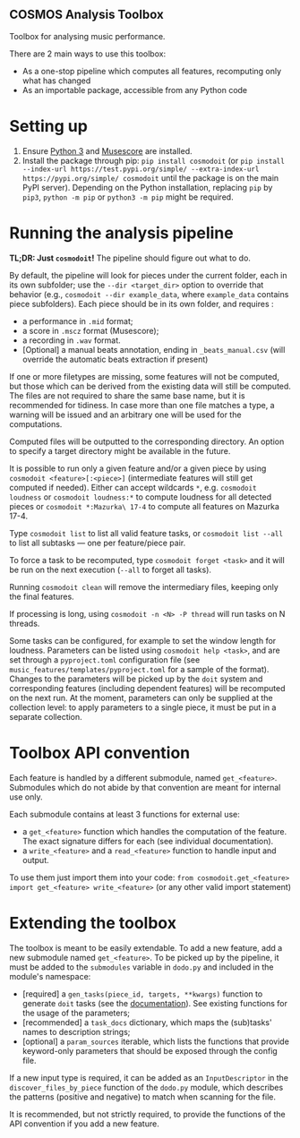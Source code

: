 ## COSMOS Analysis Toolbox

Toolbox for analysing music performance.

There are 2 main ways to use this toolbox:
* As a one-stop pipeline which computes all features, recomputing only what has changed
* As an importable package, accessible from any Python code


# Setting up
1. Ensure [Python 3](https://www.python.org/downloads/) and [Musescore](https://musescore.org/fr/download) are installed.
2. Install the package through pip: `pip install cosmodoit` (or `pip install --index-url https://test.pypi.org/simple/ --extra-index-url https://pypi.org/simple/ cosmodoit` until the package is on the main PyPI server). Depending on the Python installation, replacing `pip` by `pip3`, `python -m pip` or `python3 -m pip` might be required.

<!-- (outdated)
# Setting up the analysis pipeline
1. [Clone the repository](https://forge-2.ircam.fr/help/gitlab-basics/start-using-git.md#clone-a-repository) into a local folder (links at the top of the page).
2. Ensure [Python](https://www.python.org/downloads/) and [Musescore](https://musescore.org/fr/download) are installed.
3. [Optional] [Create a virtual environment and activate it](https://packaging.python.org/guides/installing-using-pip-and-virtual-environments/).
4. Install Python dependencies: `python -m pip install -r requirements.txt` (Python3 is required, replace with `python3` if the default installation is Python 2)
5. [Not needed on MacOS] Compile [Nakamura's alignment software](https://midialignment.github.io/demo.html) (beyond the scope of this ReadMe) and copy the executables to `music_features/bin` (all files should be overwritten)
6. [Ongoing, recommended] Remember to `git pull` before running to ensure the code you are running is up to date. 
-->


# Running the analysis pipeline
**TL;DR: Just `cosmodoit`!** The pipeline should figure out what to do.

<!-- NB: If the `doit` command is not on the `PATH`, the `python -m doit` command is equivalent. -->

By default, the pipeline will look for pieces under the current folder, each in its own subfolder; use the `--dir <target_dir>` option to override that behavior (e.g., `cosmodoit --dir example_data`, where `example_data` contains piece subfolders). 
Each piece should be in its own folder, and requires :
* a performance in `.mid` format;
* a score in `.mscz` format (Musescore);
* a recording in `.wav` format.
* [Optional] a manual beats annotation, ending in `_beats_manual.csv` (will override the automatic beats extraction if present)

If one or more filetypes are missing, some features will not be computed, but those which can be derived from the existing data will still be computed. The files are not required to share the same base name, but it is recommended for tidiness. In case more than one file matches a type, a warning will be issued and an arbitrary one will be used for the computations.

Computed files will be outputted to the corresponding directory. An option to specify a target directory might be available in the future.

It is possible to run only a given feature and/or a given piece by using `cosmodoit <feature>[:<piece>]` (intermediate features will still get computed if needed). Either can accept wildcards `*`, e.g. `cosmodoit loudness` or `cosmodoit loudness:*` to compute loudness for all detected pieces or `cosmodoit *:Mazurka\ 17-4` to compute all features on Mazurka 17-4.

Type `cosmodoit list` to list all valid feature tasks, or `cosmodoit list --all` to list all subtasks — one per feature/piece pair.

To force a task to be recomputed, type `cosmodoit forget <task>` and it will be run on the next execution (`--all` to forget all tasks).

Running `cosmodoit clean` will remove the intermediary files, keeping only the final features.

If processing is long, using `cosmodoit -n <N> -P thread` will run tasks on N threads.

Some tasks can be configured, for example to set the window length for loudness. Parameters can be listed using `cosmodoit help <task>`, and are set through a `pyproject.toml` configuration file (see `music_features/templates/pyproject.toml` for a sample of the format). Changes to the parameters will be picked up by the `doit` system and corresponding features (including dependent features) will be recomputed on the next run.
At the moment, parameters can only be supplied at the collection level: to apply parameters to a single piece, it must be put in a separate collection.


# Toolbox API convention
Each feature is handled by a different submodule, named `get_<feature>`. Submodules which do not abide by that convention are meant for internal use only.

Each submodule contains at least 3 functions for external use:
* a `get_<feature>` function which handles the computation of the feature. The exact signature differs for each (see individual documentation).
* a `write_<feature>` and a `read_<feature>` function to handle input and output.

To use them just import them into your code: `from cosmodoit.get_<feature> import get_<feature> write_<feature>` (or any other valid import statement)


# Extending the toolbox
The toolbox is meant to be easily extendable. To add a new feature, add a new submodule named `get_<feature>`. To be picked up by the pipeline, it must be added to the `submodules` variable in `dodo.py` and included in the module's namespace:
* [required] a `gen_tasks(piece_id, targets, **kwargs)` function to generate `doit` tasks (see the [documentation](https://pydoit.org/tasks.html)). See existing functions for the usage of the parameters;
* [recommended] a `task_docs` dictionary, which maps the (sub)tasks' names to description strings;
* [optional] a `param_sources` iterable, which lists the functions that provide keyword-only parameters that should be exposed through the config file.

If a new input type is required, it can be added as an `InputDescriptor` in the `discover_files_by_piece` function of the `dodo.py` module, which describes the patterns (positive and negative) to match when scanning for the file.

It is recommended, but not strictly required, to provide the functions of the API convention if you add a new feature.